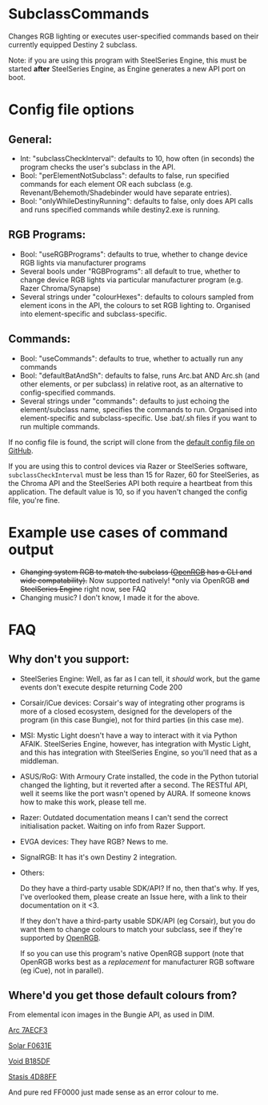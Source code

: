 # SubclassCommands
Changes RGB lighting or executes user-specified commands based on their currently equipped Destiny 2 subclass.

Note: if you are using this program with SteelSeries Engine, this must be started **after** SteelSeries Engine, as Engine generates a new API port on boot.

# Config file options
## General:
- Int: "subclassCheckInterval": defaults to 10, how often (in seconds) the program checks the user's subclass in the API.
- Bool: "perElementNotSubclass": defaults to false, run specified commands for each element OR each subclass (e.g. Revenant/Behemoth/Shadebinder would have separate entries).
- Bool: "onlyWhileDestinyRunning": defaults to false, only does API calls and runs specified commands while destiny2.exe is running.

## RGB Programs:
- Bool: "useRGBPrograms": defaults to true, whether to change device RGB lights via manufacturer programs
- Several bools under "RGBPrograms": all default to true, whether to change device RGB lights via particular manufacturer program (e.g. Razer Chroma/Synapse)
- Several strings under "colourHexes": defaults to colours sampled from element icons in the API, the colours to set RGB lighting to. Organised into element-specific and subclass-specific.

## Commands:
- Bool: "useCommands": defaults to true, whether to actually run any commands
- Bool: "defaultBatAndSh": defaults to false, runs Arc.bat AND Arc.sh (and other elements, or per subclass) in relative root, as an alternative to config-specified commands.
- Several strings under "commands": defaults to just echoing the element/subclass name, specifies the commands to run. Organised into element-specific and subclass-specific. Use .bat/.sh files if you want to run multiple commands.

If no config file is found, the script will clone from the [default config file on GitHub](https://github.com/mennockramer/SubclassCommands/blob/main/SubclassCommandsConfig-DEFAULT.json).

If you are using this to control devices via Razer or SteelSeries software, `subclassCheckInterval` must be less than 15 for Razer, 60 for SteelSeries, as the Chroma API and the SteelSeries API both require a heartbeat from this application. The default value is 10, so if you haven't changed the config file, you're fine.


# Example use cases of command output
- ~~Changing system RGB to match the subclass ([OpenRGB](https://openrgb.org/) has a CLI and wide compatability).~~ Now supported natively! *only via OpenRGB ~~and SteelSeries Engine~~ right now, see FAQ
- Changing music? I don't know, I made it for the above.


# FAQ
## Why don't you support:

- SteelSeries Engine: Well, as far as I can tell, it *should* work, but the game events don't execute despite returning Code 200

- Corsair/iCue devices: Corsair's way of integrating other programs is more of a closed ecosystem, designed for the developers of the program (in this case Bungie), not for third parties (in this case me).

- MSI: Mystic Light doesn't have a way to interact with it via Python AFAIK. SteelSeries Engine, however, has integration with Mystic Light, and this has integration with SteelSeries Engine, so you'll need that as a middleman.

- ASUS/RoG: With Armoury Crate installed, the code in the Python tutorial changed the lighting, but it reverted after a second. The RESTful API, well it seems like the port wasn't opened by AURA. If someone knows how to make this work, please tell me.

- Razer: Outdated documentation means I can't send the correct initialisation packet. Waiting on info from Razer Support.

- EVGA devices: They have RGB? News to me. 

- SignalRGB: It has it's own Destiny 2 integration.

- Others:

  Do they have a third-party usable SDK/API? If no, then that's why. If yes, I've overlooked them, please create an Issue here, with a link to their documentation on it <3.

  If they don't have a third-party usable SDK/API (eg Corsair), but you do want them to change colours to match your subclass, see if they're supported by [OpenRGB](https://openrgb.org/).

  If so you can use this program's native OpenRGB support (note that OpenRGB works best as a *replacement* for manufacturer RGB software (eg iCue), not in parallel).

## Where'd you get those default colours from?
From elemental icon images in the Bungie API, as used in DIM.

[Arc 7AECF3](https://www.bungie.net/common/destiny2_content/icons/DestinyDamageTypeDefinition_092d066688b879c807c3b460afdd61e6.png)

[Solar F0631E](https://www.bungie.net/common/destiny2_content/icons/DestinyDamageTypeDefinition_2a1773e10968f2d088b97c22b22bba9e.png)

[Void B185DF](https://www.bungie.net/common/destiny2_content/icons/DestinyDamageTypeDefinition_ceb2f6197dccf3958bb31cc783eb97a0.png)

[Stasis 4D88FF](https://www.bungie.net/common/destiny2_content/icons/DestinyDamageTypeDefinition_530c4c3e7981dc2aefd24fd3293482bf.png)

And pure red FF0000 just made sense as an error colour to me.






